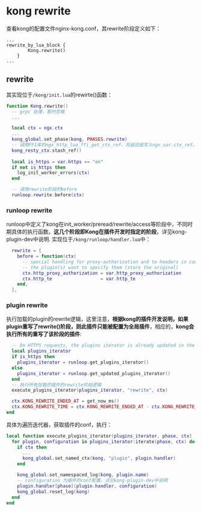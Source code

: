 # kong rewrite

查看kong的配置文件nginx-kong.conf，其rewrite阶段定义如下：
```
...
rewrite_by_lua_block {
        Kong.rewrite()
    }
...
```

## rewrite

其实现位于`/kong/init.lua`的rewirte()函数：
```lua
function Kong.rewrite()
  -- grpc 处理，暂时忽略
  ...

  local ctx = ngx.ctx
  ...
  kong_global.set_phase(kong, PHASES.rewrite)
  -- 调用FFI库的ngx_http_lua_ffi_get_ctx_ref，将返回值写入ngx.var.ctx_ref。暂时没搞懂ngx_http_lua_ffi_get_ctx_ref的作用
  kong_resty_ctx.stash_ref()
	
  local is_https = var.https == "on"
  if not is_https then
    log_init_worker_errors(ctx)
  end

  -- 调用rewrite阶段的before
  runloop.rewrite.before(ctx)
```
### runloop rewrite

runloop中定义了kong在init_worker/preread/rewrite/access等阶段中，不同时期具体的执行函数。**这几个阶段即Kong在插件开发时指定的阶段**，详见kong-plugin-dev中说明.
实现位于`/kong/runloop/handler.lua`中：
```lua
  rewrite = {
    before = function(ctx)
      -- special handling for proxy-authorization and te headers in case
      -- the plugin(s) want to specify them (store the original)
      ctx.http_proxy_authorization = var.http_proxy_authorization
      ctx.http_te                  = var.http_te
    end,
  },
```
### plugin rewrite

执行加载的plugin的rewrite逻辑，这里注意，**根据kong的插件开发说明，如果plugin重写了rewrite()阶段，则此插件只能被配置为全局插件**，相应的，**kong会执行所有的重写了该阶段的插件**:

```lua
  -- On HTTPS requests, the plugins iterator is already updated in the ssl_certificate phase
  local plugins_iterator
  if is_https then
    plugins_iterator = runloop.get_plugins_iterator()
  else
    plugins_iterator = runloop.get_updated_plugins_iterator()
  end
  -- 执行所有加载的插件的rewrite阶段逻辑	
  execute_plugins_iterator(plugins_iterator, "rewrite", ctx)

  ctx.KONG_REWRITE_ENDED_AT = get_now_ms()
  ctx.KONG_REWRITE_TIME = ctx.KONG_REWRITE_ENDED_AT - ctx.KONG_REWRITE_START
end
```
具体为遍历迭代器，获取插件的conf，执行：
```lua
local function execute_plugins_iterator(plugins_iterator, phase, ctx)
  for plugin, configuration in plugins_iterator:iterate(phase, ctx) do
    if ctx then
      ...
      kong_global.set_named_ctx(kong, "plugin", plugin.handler)
    end

    kong_global.set_namespaced_log(kong, plugin.name)
	-- configuration 为插件的conf配置，详见kong-plugin-dev中说明
    plugin.handler[phase](plugin.handler, configuration)
    kong_global.reset_log(kong)
  end
end
```